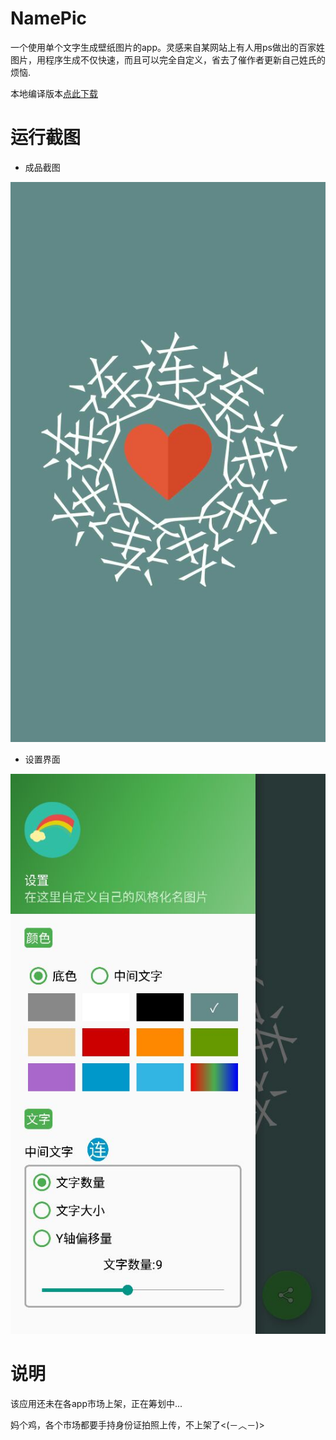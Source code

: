 # NamePic
一个使用单个文字生成壁纸图片的app。灵感来自某网站上有人用ps做出的百家姓图片，用程序生成不仅快速，而且可以完全自定义，省去了催作者更新自己姓氏的烦恼.

本地编译版本[点此下载](screenshot/app-release.apk)


# 运行截图
- 成品截图

![screenshot_01](https://github.com/ZhengShang/NamePic/blob/master/screenshot/screenshot_01.jpg)

- 设置界面

![screenshot_02](https://github.com/ZhengShang/NamePic/blob/master/screenshot/screenshot_02.jpg)

# 说明
该应用还未在各app市场上架，正在筹划中...


妈个鸡，各个市场都要手持身份证拍照上传，不上架了<(－︿－)>
